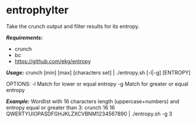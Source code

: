 # entrophylter
Take the crunch output and filter results for its entropy.

***Requirements:***
- crunch
- bc
- https://github.com/ekg/entropy

***Usage:***
crunch [min] [max] [characters set] | ./entropy.sh [-l|-g] [ENTROPY]

OPTIONS:
  -l Match for lower or equal entropy
  -g Match for greater or equal entropy
  
***Example:***
Wordlist with 16 characters length (uppercase+numbers) and entropy equal or greater than 3:
crunch 16 16 QWERTYUIOPASDFGHJKLZXCVBNM1234567890 | ./entropy.sh -g 3
